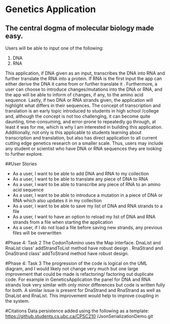 # Genetics Application
## The central dogma of molecular biology made easy. 

Users will be able to input one of the following: 
1. DNA
2. RNA
 
This application, if DNA given as an input, transcribes the DNA into RNA and further translate the RNA
  into a protein. If RNA is the first input the app can either derive the DNA it came from *or* further translate it
  . Furthermore, a user can choose to introduce changes/mutations into the DNA or RNA, and the app will be able to
   inform of changes, if any, to the amino acid sequence. Lastly, if two DNA or RNA strands given, the
    application will highlight what differs in their sequences. The concept of transcription and translation is an early
    topic introduced to students in high school /college and, although the concept is not too challenging, it can
     become quite daunting, time-consuming, and error-prone to repeatedly go through, at least it was for me, which
      is why I am interested in building this application. Additionally, not only is this applicable to
       students learning about transcription and translation, but also has direct application to all current cutting
        edge genetics research on a smaller scale. Thus, users may include any student or scientist who have DNA or
         RNA sequences they are looking to further explore.
         
##User Stories
* As a user, I want to be able to add DNA and RNA to my collection
* As a user, I want to be able to translate any piece of DNA to RNA
* As a user, I want to be able to transcribe any piece of RNA to an amino acid sequence
* As a user, I want to be able to introduce a mutation in a piece of DNA or RNA which also updates it in my collection
* As a user, I want to be able to save my list of DNA and RNA strands to a file
* As a user, I want to have an option to reload my list of DNA and RNA strands from a file when starting the application
* As a user, if I do not load a file before saving new strands, any previous files will be overwritten 

#Phase 4: Task 2
The CodonToAmino uses the Map interface. DnaList and RnaList class' addStrandToList method have robust design
. RnaStrand and DnaStrand class' addToStrand method have robust design. 

#Phase 4: Task 3
The progression of the code is logical on the UML diagram, and I would likely not change very much but one large
 improvement that could be made is refactoring/ factoring out duplicate code. For example in GeneticsApplication the
  panel for DNA and RNA strands look very similar with only minor differences but code is written fully for both. A
   similar issue is present for DnaStrand and RnaStrand as well as DnaList and RnaList. This improvement would help
    to improve coupling in the system. 

#Citations
Data persistence added using the following as a template:  https://github.students.cs.ubc.ca/CPSC210
/JsonSerializationDemo.git